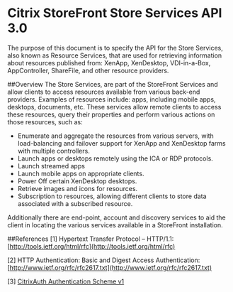# Citrix StoreFront Store Services API 3.0

The purpose of this document is to specify the API for the Store Services, also known as Resource Services, that are used for retrieving information about resources published from: XenApp, XenDesktop, VDI-in-a-Box, AppController, ShareFile, and other resource providers.

##Overview
The Store Services, are part of the StoreFront Services and allow clients to access resources available from various back-end providers. Examples of resources include: apps, including mobile apps, desktops, documents, etc. These services allow remote clients to access these resources, query their properties and perform various actions on those resources, such as:

* Enumerate and aggregate the resources from various servers, with load-balancing and failover support for XenApp and XenDesktop farms with multiple controllers.
* Launch apps or desktops remotely using the ICA or RDP protocols.
* Launch streamed apps
* Launch mobile apps on appropriate clients.
* Power Off certain XenDesktop desktops.
* Retrieve images and icons for resources.
* Subscription to resources, allowing different clients to store data associated with a subscribed resource.

Additionally there are end-point, account and discovery services to aid the client in locating the various services available in a StoreFront installation.

##References
[1] Hypertext Transfer Protocol – HTTP/1.1: [http://tools.ietf.org/html/rfc](http://tools.ietf.org/html/rfc)

[2] HTTP Authentication: Basic and Digest Access Authentication: [http://www.ietf.org/rfc/rfc2617.txt](http://www.ietf.org/rfc/rfc2617.txt)

[3] [CitrixAuth Authentication Scheme v1](https://developer-docs.citrix.com/projects/storefront-authentication-sdk/en/latest/citrixauth-authentication-scheme)